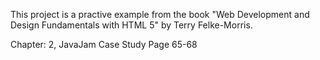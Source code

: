 This project is a practive example from the book "Web Development and Design Fundamentals with HTML 5" by Terry Felke-Morris.

Chapter: 2, JavaJam Case Study Page 65-68